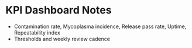 # KPI Dashboard Notes

- Contamination rate, Mycoplasma incidence, Release pass rate, Uptime, Repeatability index
- Thresholds and weekly review cadence
